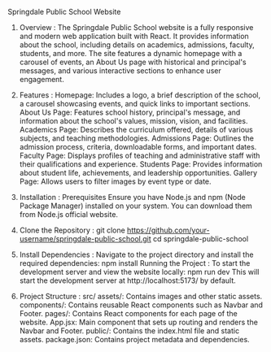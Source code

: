 Springdale Public School Website

1) Overview :
The Springdale Public School website is a fully responsive and modern web application built with React. It provides information about the school, including details on academics, admissions, faculty, students, and more. The site features a dynamic homepage with a carousel of events, an About Us page with historical and principal's messages, and various interactive sections to enhance user engagement.

2) Features :
Homepage: Includes a logo, a brief description of the school, a carousel showcasing events, and quick links to important sections.
About Us Page: Features school history, principal's message, and information about the school's values, mission, vision, and facilities.
Academics Page: Describes the curriculum offered, details of various subjects, and teaching methodologies.
Admissions Page: Outlines the admission process, criteria, downloadable forms, and important dates.
Faculty Page: Displays profiles of teaching and administrative staff with their qualifications and experience.
Students Page: Provides information about student life, achievements, and leadership opportunities.
Gallery Page: Allows users to filter images by event type or date.

3) Installation :
Prerequisites
Ensure you have Node.js and npm (Node Package Manager) installed on your system. You can download them from Node.js official website.

4) Clone the Repository :
git clone https://github.com/your-username/springdale-public-school.git
cd springdale-public-school

5) Install Dependencies :
Navigate to the project directory and install the required dependencies:
npm install
Running the Project :
To start the development server and view the website locally:
npm run dev
This will start the development server at http://localhost:5173/ by default.

6) Project Structure :
src/
assets/: Contains images and other static assets.
components/: Contains reusable React components such as Navbar and Footer.
pages/: Contains React components for each page of the website.
App.jsx: Main component that sets up routing and renders the Navbar and Footer.
public/: Contains the index.html file and static assets.
package.json: Contains project metadata and dependencies.
